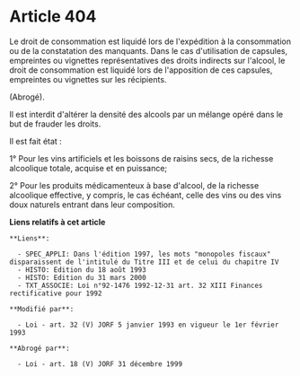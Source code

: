 # Article 404

Le droit de consommation est liquidé lors de l'expédition à la consommation ou de la constatation des manquants. Dans le cas
d'utilisation de capsules, empreintes ou vignettes représentatives des droits indirects sur l'alcool, le droit de
consommation est liquidé lors de l'apposition de ces capsules, empreintes ou vignettes sur les récipients.

(Abrogé).

Il est interdit d'altérer la densité des alcools par un mélange opéré dans le but de frauder les droits.

Il est fait état :

1° Pour les vins artificiels et les boissons de raisins secs, de la richesse alcoolique totale, acquise et en puissance;

2° Pour les produits médicamenteux à base d'alcool, de la richesse alcoolique effective, y compris, le cas échéant, celle des
vins ou des vins doux naturels entrant dans leur composition.

**Liens relatifs à cet article**

	**Liens**:

	  - SPEC_APPLI: Dans l'édition 1997, les mots "monopoles fiscaux" disparaissent de l'intitulé du Titre III et de celui du chapitre IV
	  - HISTO: Edition du 18 août 1993
	  - HISTO: Edition du 31 mars 2000
	  - TXT_ASSOCIE: Loi n°92-1476 1992-12-31 art. 32 XIII Finances rectificative pour 1992

	**Modifié par**:

	  - Loi - art. 32 (V) JORF 5 janvier 1993 en vigueur le 1er février 1993

	**Abrogé par**:

	  - Loi - art. 18 (V) JORF 31 décembre 1999
